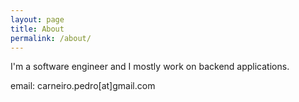 ```yaml
---
layout: page
title: About
permalink: /about/
---
```


I'm a software engineer and I mostly work on backend applications.

email: carneiro.pedro[at]gmail.com
